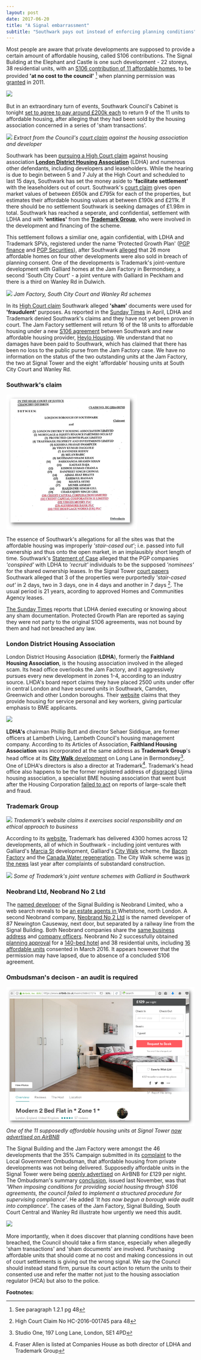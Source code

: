 ```yaml
---
layout: post
date: 2017-06-20
title: "A Signal embarrassment"
subtitle: "Southwark pays out instead of enforcing planning conditions"
---
```

Most people are aware that private developments are supposed to provide a certain amount of affordable housing, called S106 contributions. The Signal Building at the Elephant and Castle is one such development - 22 storeys, 38 residential units, with an [S106 contribution of 11 affordable homes](http://planbuild.southwark.gov.uk/documents/?casereference=09/AP/1940&system=DC), to be provided __'at no cost to the council'__ [^1] when planning permission was [granted](http://planbuild.southwark.gov.uk/documents/?GetDocument=%7B%7B%7B!BNdputgcl7RAX9PUCwkm0w%3D%3D!%7D%7D%7D) in 2011.

![](http://media.rightmove.co.uk/dir/72k/71137/52949120/71137_SOU150150_IMG_06_0001_max_656x437.JPG)

But in an extraordinary turn of events, Southwark Council's Cabinet is tonight [set to agree to pay around £200k each](http://moderngov.southwark.gov.uk/documents/s69255/Report%20Acquisition%20of%20up%20to%209%20sub-Leasehold%20properties%20at%20the%20Signal%20Building%2089%20-%2093%20Newington%20Ca.pdf) to return 9 of the 11 units to affordable housing, after alleging that they had been sold by the housing association concerned in a series of 'sham transactions'. 

![](http://35percent.org/img/shamtransacts.png)
*Extract from the Council's [court claim](http://35percent.org/img/ahugget15062017.pdf) against the housing association and developer*

Southwark has been [pursuing a High Court claim](http://35percent.org/img/ahugget15062017.pdf) against housing association [__London District Housing Association__](http://www.londonha.com) (LDHA) and numerous other defendants, including developers and leaseholders.  While the hearing is due to begin between 5 and 7 July at the High Court and scheduled to last 15 days, Southwark has set the money aside to __'facilitate settlement'__ with the leaseholders out of court.  Southwark's [court claim](http://35percent.org/img/ahugget15062017.pdf) gives open market values of between £650k and £795k for each of the properties, but estimates their affordable housing values at between £190k and £211k.  If there should be no settlement Southwark is seeking damages of £1.98m in total. Southwark has reached a seperate, and confidential, settlement with LDHA and with __'entities'__ from the [__Trademark Group__](http://www.trademarkgroup.co.uk/), who were involved in the development and financing of the scheme.

This settlement follows a similiar one, again confidential, with LDHA and Trademark SPVs, registered under the name 'Protected Growth Plan' ([PGP finance](https://beta.companieshouse.gov.uk/search/companies?q=pgp+finance) and [PGP Securities](https://beta.companieshouse.gov.uk/search/companies?q=pgp+securities)), after Southwark [alleged](http://35percent.org/img/2016poc.pdf) that 26 more affordable homes on four other developments were also sold in breach of planning consent. One of the developments is Trademark's joint-venture development with Galliard homes at the Jam Factory in Bermondsey, a second 'South City Court' - a joint venture with Galliard in Peckham and there is a third on Wanley Rd in Dulwich.

![](http://35percent.org/img/jamfactorysouthcitycourt.png)
*Jam Factory, South City Court and Wanley Rd schemes*

In its [High Court claim](http://35percent.org/img/2016poc.pdf) Southwark alleged __'sham'__ documents were used for __'fraudulent'__ purposes.  As reported in the [Sunday Times](https://www.thetimes.co.uk/article/affordable-housing-pledges-swept-under-mat-s5r7trv6g) in April, LDHA and Trademark denied Southwark's claims and they have not yet been proven in court. The Jam Factory settlement will return 16 of the 18 units to affordable housing under a new [S106 agreement](http://planbuild.southwark.gov.uk/documents/?casereference=16/AP/5068&system=DC) between Southwark and new affordable housing provider, [Heylo Housing](http://heylohousing.com/your-heylo-housing/). We understand that no damages have been paid to Southwark, which has claimed that there has been no loss to the public purse from the Jam Factory case. We have no information on the status of the two outstanding units at the Jam Factory, the two at Signal Tower and the eight 'affordable' housing units at South City Court and Wanley Rd.

### Southwark's claim

![](/img/claimheader.png)

The essence of Southwark's allegations for all the sites was that the affordable housing was improperly _'stair-cased out'_; i.e. passed into full ownership and thus onto the open market, in an implausibly short length of time. Southwark's [Statement of Case](http://35percent.org/img/2016poc.pdf) alleged that the PGP companies _'conspired'_ with LDHA to _'recruit'_ individuals to be the supposed _'nominees'_ for the shared ownership leases. In the Signal Tower [court papers](http://35percent.org/img/ahugget15062017.pdf) Southwark alleged that 3 of the properties were purportedly _'stair-cased  out'_ in 2 days, two in 3 days, one in 4 days and another in 7 days [^2]. The usual period is 21 years, acording to approved Homes and Communities Agency leases.

[The Sunday Times](http://35percent.org/img/ST23April2017.pdf) reports that LDHA denied executing or knowing about any sham documentation. Protected Growth Plan are reported as saying they were not party to the original S1O6 agreements, was not bound by them and had not breached any law.

### London District Housing Association
London District Housing Association (__LDHA__), formerly the __Faithland Housing Association__, is the housing association involved in the alleged scam. Its head office overlooks the Jam Factory, and it aggressively pursues every new development in zones 1-4, according to an industry source. LHDA's board report claims they have placed 2500 units under offer in central London and have secured units in Southwark, Camden, Greenwich and other London boroughs.  Their [website](http://www.londondha.com/) claims that they provide housing for service personal and key workers, giving particular emphasis to BME applicants. 

![](http://35percent.org/img/ldhascreenshot.png)

__LDHA's__ chairman Phillip Butt and director Sehaer Siddique, are former officers at Lambeth Living, Lambeth Council's housing management company. According to its Articles of Association, __Faithland Housing Association__ was incorporated at the same address as __Trademark Group__'s head office at its [__City Walk__ development](http://www.trademarkgroup.co.uk/portfolio/city-walk-london-se1-4pp/) on Long Lane in Bermondsey[^3]. One of LDHA's directors is also a director at Trademark[^4]. Trademark's head office also happens to be the former registered address of [disgraced](http://www.insidehousing.co.uk/former-ujima-boss-in-court-as-35m-trial-begins/6520813.article) Ujima housing association, a specialist BME housing association that went bust after the Housing Corporation [failed to act](http://www.insidehousing.co.uk/ujima-why-didnt-anyone-step-in/6500028.article) on reports of large-scale theft and fraud.  

### Trademark Group

![](http://35percent.org/img/trademarkscreenshot.png)
*Trademark's website claims it exercises social responsibility and an ethical approach to business*

According to its [website](http://www.trademarkgroup.co.uk), Trademark has delivered 4300 homes across 12 developments, all of which in Southwark - including joint ventures with Galliard's [Marcia St](http://www.trademarkgroup.co.uk/portfolio/marcia-road-london-se1-5xf/) development, Galliard's [City Walk](http://www.trademarkgroup.co.uk/portfolio/city-walk-london-se1-4pp/) scheme, the [Bacon Factory](http://www.trademarkgroup.co.uk/portfolio/the-bacon-factory-great-suffolk-street-london-se1-0bd/) and the [Canada Water regeneration](http://www.trademarkgroup.co.uk/portfolio/surrey-quays-leisure-centre-se16/). The City Walk scheme was [in the news](https://www.southwarknews.co.uk/news/dozens-bermondsey-families-billed-thousands-companys-dodgy-roofs-let-leaks/) last year after complaints of substandard construction.

![](http://35percent.org/img/galliardtrademark.png)
*Some of Trademark's joint venture schemes with Galliard in Southwark*

### Neobrand Ltd, Neobrand No 2 Ltd
The [named developer](http://planbuild.southwark.gov.uk/documents/?GetDocument=%7b%7b%7b!dmSwvsIphYtbdUvdn3A09Q%3d%3d!%7d%7d%7d) of the Signal Building is Neobrand Limited, who a web search reveals to be [an estate agents in ](http://www.192.com/atoz/business/london-n20/estate-agents/neobrand-limited/96e72f73ac06593e62ed2e5afa6bcb30f07ca4f0/comp/)Whetstone, north London.  A second Neobrand company, [Neobrand No 2 Ltd](http://planbuild.southwark.gov.uk/documents/?GetDocument=%7b%7b%7b!UNuKNbr8NdYf%2fFbT8TjOaw%3d%3d!%7d%7d%7d) is the named developer of 87 Newington Causeway, next door, but separated by a railway line from the Signal Building. Both Neobrand companies share the [same business address](https://beta.companieshouse.gov.uk/company/05677572) and [company officers](https://beta.companieshouse.gov.uk/company/07116114/officers). Neobrand No 2 successfully obtained [planning approval](http://moderngov.southwark.gov.uk/mgAi.aspx?ID=44852) for a [140-bed hotel](http://moderngov.southwark.gov.uk/documents/s67456/Report%2087%20NEWINGTON%20CAUSEWAY%20LONDON%20SE1%206BD.pdfwith) and 38 residential units, including [16 affordable units](https://www.google.co.uk/url?sa=t&rct=j&q=&esrc=s&source=web&cd=1&cad=rja&uact=8&ved=0ahUKEwi_w8ehwcfUAhWGKlAKHe8wBo0QFggoMAA&url=http%3A%2F%2Fwww.london-se1.co.uk%2Fnews%2Fview%2F9158&usg=AFQjCNE1T8CcyUqr1yQWxmNnPOZJmODDhw&sig2=pgy-0qx0_Qp5jPxsCsvBKg) consented in March 2016. It appears however that the permission may have lapsed, due to absence of a concluded S106 agreement.

### Ombudsman's decison - an audit is required

![](/img/signalairbnb.png)
*One of the 11 supposedly affordable housing units at Signal Tower [now advertised on AirBNB](https://www.airbnb.co.uk/rooms/5884272?eluid=1&euid=9384f973-2e49-9bc1-357d-99f753a87427)*

The Signal Building and the Jam Factory were amongst the 46 developments that the 35% Campaign submitted in its [complaint](http://35percent.org/img/ccomplaint15Dec2016.pdf) to the Local Government Ombudsman, that affordable housing from private developments was not being delivered. Supposedly affordable units in the Signal Tower were being [openly advertised](https://www.airbnb.co.uk/rooms/5884272?eluid=1&euid=9384f973-2e49-9bc1-357d-99f753a87427) on AirBNB for £129 per night. The Ombudsman's summary [conclusion](http://35percent.org/2016-12-12-ombudsman-slams-southwark-for-no-s106-monitoring/), issued last November, was that _'When imposing conditions for providing social housing through S106 agreements, the council failed to implement a structured procedure for supervising compliance'_. He added _'It has now begun a borough wide audit into compliance'_. The cases of the Jam Factory, Signal Building, South Court Central and Wanley Rd illustrate how urgently we need this audit.

![](http://35percent.org/img/LGOFinalDecisionSOR.png)

More importantly, when it does discover that planning conditions have been breached, the Council should take a firm stance, especially when allegedly 'sham transactions' and 'sham documents' are involved. Purchasing affordable units that should come at no cost and making concessions in out of court settlements is giving out the wrong signal. We say the Council should instead stand firm, pursue its court action to return the units to their consented use and refer the matter not just to the housing association regulator (HCA) but also to the police. 

__Footnotes:__

[^1]: See paragraph 1.2.1 pg 48
[^2]: High Court Claim No HC-2016-001745 para 48
[^3]: Studio One, 197 Long Lane, London, SE1 4PD
[^4]: Fraser Allen is listed at Companies House as both director of LDHA and Trademark Group
